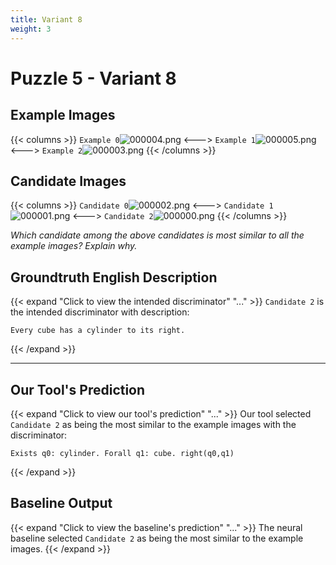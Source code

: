 ```yaml
---
title: Variant 8
weight: 3
---
```


# Puzzle 5 - Variant 8

## Example Images
{{< columns >}}
`Example 0`![000004.png](/clevr-variants/shield/fovariant-8/render/images/CLEVR_val_000004.png)
<--->
`Example 1`![000005.png](/clevr-variants/shield/fovariant-8/render/images/CLEVR_val_000005.png)
<--->
`Example 2`![000003.png](/clevr-variants/shield/fovariant-8/render/images/CLEVR_val_000003.png)
{{< /columns >}}

## Candidate Images
{{< columns >}}
`Candidate 0`![000002.png](/clevr-variants/shield/fovariant-8/render/images/CLEVR_val_000002.png)
<--->
`Candidate 1`![000001.png](/clevr-variants/shield/fovariant-8/render/images/CLEVR_val_000001.png)
<--->
`Candidate 2`![000000.png](/clevr-variants/shield/fovariant-8/render/images/CLEVR_val_000000.png)
{{< /columns >}}

*Which candidate among the above candidates is most similar to all the example images? Explain why.*

## Groundtruth English Description

{{< expand "Click to view the intended discriminator" "..." >}}
`Candidate 2` is the intended discriminator with description:
```plaintext 
Every cube has a cylinder to its right.
```
{{< /expand >}}

---



## Our Tool's Prediction

{{< expand "Click to view our tool's prediction" "..." >}}
Our tool selected `Candidate 2` as being the most similar to the example images with the discriminator:
```plaintext
Exists q0: cylinder. Forall q1: cube. right(q0,q1)
```
{{< /expand >}}



## Baseline Output

{{< expand "Click to view the baseline's prediction" "..." >}}
The neural baseline selected `Candidate 2` as being the most similar to the example images.
{{< /expand >}}

